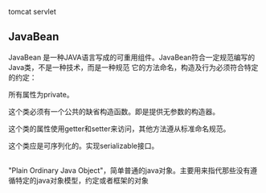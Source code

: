 tomcat 
servlet

## JavaBean
JavaBean 是一种JAVA语言写成的可重用组件。JavaBean符合一定规范编写的Java类，不是一种技术，而是一种规范
它的方法命名，构造及行为必须符合特定的约定：

所有属性为private。

这个类必须有一个公共的缺省构造函数。即是提供无参数的构造器。

这个类的属性使用getter和setter来访问，其他方法遵从标准命名规范。

这个类应是可序列化的。实现serializable接口。



##
 "Plain Ordinary Java Object"，简单普通的java对象。主要用来指代那些没有遵循特定的java对象模型，约定或者框架的对象